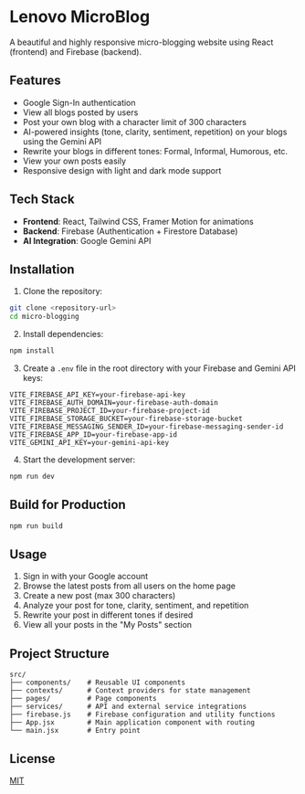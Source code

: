 # Lenovo MicroBlog

A beautiful and highly responsive micro-blogging website using React (frontend) and Firebase (backend).

## Features

- Google Sign-In authentication
- View all blogs posted by users
- Post your own blog with a character limit of 300 characters
- AI-powered insights (tone, clarity, sentiment, repetition) on your blogs using the Gemini API
- Rewrite your blogs in different tones: Formal, Informal, Humorous, etc.
- View your own posts easily
- Responsive design with light and dark mode support

## Tech Stack

- **Frontend**: React, Tailwind CSS, Framer Motion for animations
- **Backend**: Firebase (Authentication + Firestore Database)
- **AI Integration**: Google Gemini API

## Installation

1. Clone the repository:

```bash
git clone <repository-url>
cd micro-blogging
```

2. Install dependencies:

```bash
npm install
```

3. Create a `.env` file in the root directory with your Firebase and Gemini API keys:

```
VITE_FIREBASE_API_KEY=your-firebase-api-key
VITE_FIREBASE_AUTH_DOMAIN=your-firebase-auth-domain
VITE_FIREBASE_PROJECT_ID=your-firebase-project-id
VITE_FIREBASE_STORAGE_BUCKET=your-firebase-storage-bucket
VITE_FIREBASE_MESSAGING_SENDER_ID=your-firebase-messaging-sender-id
VITE_FIREBASE_APP_ID=your-firebase-app-id
VITE_GEMINI_API_KEY=your-gemini-api-key
```

4. Start the development server:

```bash
npm run dev
```

## Build for Production

```bash
npm run build
```

## Usage

1. Sign in with your Google account
2. Browse the latest posts from all users on the home page
3. Create a new post (max 300 characters)
4. Analyze your post for tone, clarity, sentiment, and repetition
5. Rewrite your post in different tones if desired
6. View all your posts in the "My Posts" section

## Project Structure

```
src/
├── components/    # Reusable UI components
├── contexts/      # Context providers for state management
├── pages/         # Page components
├── services/      # API and external service integrations
├── firebase.js    # Firebase configuration and utility functions
├── App.jsx        # Main application component with routing
└── main.jsx       # Entry point
```

## License

[MIT](LICENSE)
